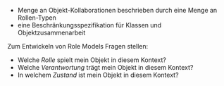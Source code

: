 - Menge an Objekt-Kollaborationen beschrieben durch eine Menge an Rollen-Typen
- eine Beschränkungsspezifikation für Klassen und Objektzusammenarbeit

Zum Entwickeln von Role Models Fragen stellen:
- Welche *Rolle* spielt mein Objekt in diesem Kontext?
- Welche *Verantwortung* trägt mein Objekt in diesem Kontext?
- In welchem *Zustand* ist mein Objekt in diesem Kontext?